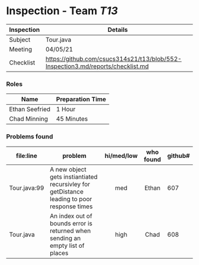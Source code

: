 # Inspection - Team *T13* 
 
| Inspection | Details |
| ----- | ----- |
| Subject | Tour.java |
| Meeting | 04/05/21 |
| Checklist | https://github.com/csucs314s21/t13/blob/552-Inspection3.md/reports/checklist.md |

### Roles

| Name | Preparation Time |
| ---- | ---- |
| Ethan Seefried| 1 Hour  |
| Chad Minning | 45 Minutes |

### Problems found

| file:line | problem | hi/med/low | who found | github#  |
| --- | --- | :---: | :---: | --- |
| Tour.java:99 | A new object gets instiantiated recursivley for getDistance leading to poor response times  | med | Ethan | 607 |
| Tour.java | An index out of bounds error is returned when sending an empty list of places | high | Chad | 608 |
